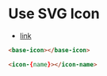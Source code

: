 # Use SVG Icon

- [link](https://vuejs.org/v2/cookbook/editable-svg-icons.html)

```html
<base-icon></base-icon>
```

```html
<icon-{name}></icon-name>
```
